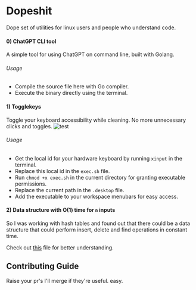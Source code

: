 # Dopeshit

Dope set of utilities for linux users and people who understand code.

#### 0) ChatGPT CLI tool

A simple tool for using ChatGPT on command line, built with Golang.

###### Usage

- Compile the source file here with Go compiler.
- Execute the binary directly using the terminal.

#### 1) Togglekeys

Toggle your keyboard accessibility while cleaning. No more unnecessary clicks and toggles.
![test](https://raw.githubusercontent.com/sambhavsaxena/xopexhit/main/resources/test.gif)

###### Usage

- Get the local id for your hardware keyboard by running `xinput` in the terminal.
- Replace this local id in the `exec.sh` file.
- Run `chmod +x exec.sh` in the current directory for granting executable permissions.
- Replace the current path in the `.desktop` file.
- Add the executable to your workspace menubars for easy access.

#### 2) Data structure with O(1) time for `n` inputs

So I was working with hash tables and found out that there could be a data structure that could perform insert, delete and find operations in constant time.

Check out [this](code/constantxd.cpp) file for better understanding.

## Contributing Guide

Raise your pr's I'll merge if they're useful. easy.
